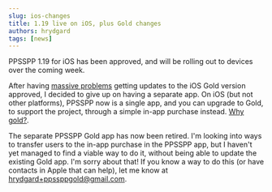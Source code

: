 ```yaml
---
slug: ios-changes
title: 1.19 live on iOS, plus Gold changes
authors: hrydgard
tags: [news]
---
```


PPSSPP 1.19 for iOS has been approved, and will be rolling out to devices over the coming week.

After having [massive problems](/blog/stuck-in-app-store-review) getting updates to the iOS Gold version approved, I decided to give up on having a separate app. On iOS (but not other platforms), PPSSPP now is a single app, and you can upgrade to Gold, to support the project, through a simple in-app purchase instead. [Why gold?](/docs/reference/whygold).

The separate PPSSPP Gold app has now been retired. I'm looking into ways to transfer users to the in-app purchase in the PPSSPP app, but I haven't yet managed to find a viable way to do it, without being able to update the existing Gold app. I'm sorry about that! If you know a way to do this (or have contacts in Apple that can help), let me know at hrydgard+ppssppgold@gmail.com.